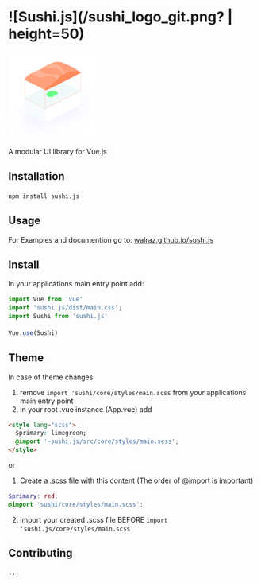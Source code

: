 ![Sushi.js](/sushi_logo_git.png? | height=50)
=========

![Sushi.js](/sushi_git.png?raw=true "Sushi.js")

A modular UI library for Vue.js

## Installation

  `npm install sushi.js`

## Usage

For Examples and documention go to: [walraz.github.io/sushi.js](http://walraz.github.io/sushi.js/)

## Install

In your applications main entry point add:

```javascript
import Vue from 'vue'
import 'sushi.js/dist/main.css';
import Sushi from 'sushi.js'

Vue.use(Sushi)
```


## Theme

  In case of theme changes

  1. remove `import 'sushi/core/styles/main.scss` from your applications main entry point
  2. in your root .vue instance (App.vue) add

  ```html
  <style lang="scss">
    $primary: limegreen;
    @import '~sushi.js/src/core/styles/main.scss';
  </style>
  ```
  or
  1. Create a .scss file with this content (The order of @import is important)
  ```scss
  $primary: red; 
  @import 'sushi/core/styles/main.scss';
  ```
  2. import your created .scss file BEFORE `import 'sushi.js/core/styles/main.scss'`


## Contributing

    ...
